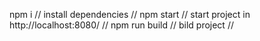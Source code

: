 npm i // install dependencies //
npm start // start project in http://localhost:8080/ //
npm run build // bild project //

